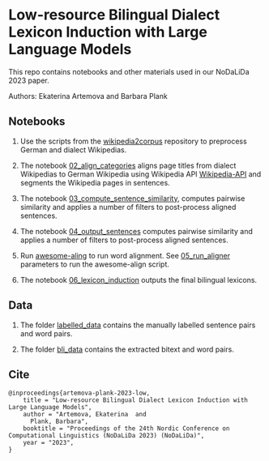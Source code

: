 # Low-resource Bilingual Dialect Lexicon Induction with Large Language Models 


This repo contains notebooks and other materials used in our NoDaLiDa 2023 paper.

Authors: Ekaterina Artemova and Barbara Plank

## Notebooks

1. Use the scripts from the [wikipedia2corpus](https://github.com/GermanT5/wikipedia2corpus) repository to preprocess German and dialect Wikipedias. 

2. The notebook [02_align_categories](https://github.com/mainlp/dialect-BLI/blob/main/02_align_categories.ipynb)  aligns page titles from dialect Wikipedias to German Wikipedia using Wikipedia API [Wikipedia-API](https://pypi.org/project/Wikipedia-API/) and segments the Wikipedia pages in sentences.

3. The notebook [03_compute_sentence_similarity](https://github.com/mainlp/dialect-BLI/blob/main/03_compute_sentence_similarity.ipynb), computes pairwise similarity and applies a number of filters to post-process aligned sentences.

4. The notebook [04_output_sentences](https://github.com/mainlp/dialect-BLI/blob/main/04_output_sentences.ipynb) computes pairwise similarity and applies a number of filters to post-process aligned sentences.

5. Run [awesome-aling](https://github.com/neulab/awesome-align) to run word alignment. See [05_run_aligner](https://github.com/mainlp/dialect-BLI/blob/main/05_run_aligner.sh) parameters to run the awesome-align script. 

6. The notebook [06_lexicon_induction](https://github.com/mainlp/dialect-BLI/blob/main/04_output_sentences.ipynb) outputs the final bilingual lexicons. 


## Data

1. The folder [labelled_data](https://github.com/mainlp/dialect-BLI/blob/main/labelled_data)  contains the manually labelled sentence pairs and word pairs.

2. The folder [bli_data](https://github.com/mainlp/dialect-BLI/blob/main/bli_data)  contains the extracted bitext and word pairs.

## Cite

```
@inproceedings{artemova-plank-2023-low,
    title = "Low-resource Bilingual Dialect Lexicon Induction with Large Language Models",
    author = "Artemova, Ekaterina  and
      Plank, Barbara",
    booktitle = "Proceedings of the 24th Nordic Conference on Computational Linguistics (NoDaLiDa 2023) (NoDaLiDa)",
    year = "2023",
}

```



